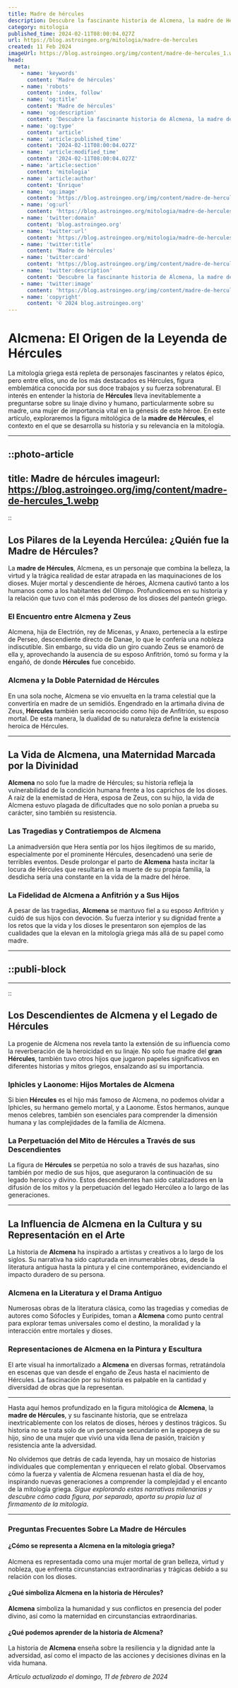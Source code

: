 ```yaml
---
title: Madre de hércules
description: Descubre la fascinante historia de Alcmena, la madre de Hércules, en la mitología griega. Explora su legado y valentía.
category: mitologia
published_time: 2024-02-11T08:00:04.027Z
url: https://blog.astroingeo.org/mitologia/madre-de-hercules
created: 11 Feb 2024
imageUrl: https://blog.astroingeo.org/img/content/madre-de-hercules_1.webp
head:
  meta:
    - name: 'keywords'
      content: 'Madre de hércules'
    - name: 'robots'
      content: 'index, follow'
    - name: 'og:title'
      content: 'Madre de hércules'
    - name: 'og:description'
      content: 'Descubre la fascinante historia de Alcmena, la madre de Hércules, en la mitología griega. Explora su legado y valentía.'
    - name: 'og:type'
      content: 'article'
    - name: 'article:published_time'
      content: '2024-02-11T08:00:04.027Z'
    - name: 'article:modified_time'
      content: '2024-02-11T08:00:04.027Z'
    - name: 'article:section'
      content: 'mitologia'
    - name: 'article:author'
      content: 'Enrique'
    - name: 'og:image'
      content: 'https://blog.astroingeo.org/img/content/madre-de-hercules_1.webp'
    - name: 'og:url'
      content: 'https://blog.astroingeo.org/mitologia/madre-de-hercules'
    - name: 'twitter:domain'
      content: 'blog.astroingeo.org'
    - name: 'twitter:url'
      content: 'https://blog.astroingeo.org/mitologia/madre-de-hercules'
    - name: 'twitter:title'
      content: 'Madre de hércules'
    - name: 'twitter:card'
      content: 'https://blog.astroingeo.org/img/content/madre-de-hercules_1.webp'
    - name: 'twitter:description'
      content: 'Descubre la fascinante historia de Alcmena, la madre de Hércules, en la mitología griega. Explora su legado y valentía.'
    - name: 'twitter:image'
      content: 'https://blog.astroingeo.org/img/content/madre-de-hercules_1.webp'
    - name: 'copyright'
      content: '© 2024 blog.astroingeo.org'
---
```

# Alcmena: El Origen de la Leyenda de Hércules

La mitología griega está repleta de personajes fascinantes y relatos épico, pero entre ellos, uno de los más destacados es Hércules, figura emblemática conocida por sus doce trabajos y su fuerza sobrenatural. El interés en entender la historia de **Hércules** lleva inevitablemente a preguntarse sobre su linaje divino y humano, particularmente sobre su madre, una mujer de importancia vital en la génesis de este héroe. En este artículo, exploraremos la figura mitológica de la **madre de Hércules**, el contexto en el que se desarrolla su historia y su relevancia en la mitología.

---


::photo-article
---
title: Madre de hércules
imageurl: https://blog.astroingeo.org/img/content/madre-de-hercules_1.webp
---
::



## Los Pilares de la Leyenda Hercúlea: ¿Quién fue la Madre de Hércules?

La **madre de Hércules**, Alcmena, es un personaje que combina la belleza, la virtud y la trágica realidad de estar atrapada en las maquinaciones de los dioses. Mujer mortal y descendiente de héroes, Alcmena cautivó tanto a los humanos como a los habitantes del Olimpo. Profundicemos en su historia y la relación que tuvo con el más poderoso de los dioses del panteón griego.

### El Encuentro entre Alcmena y Zeus

Alcmena, hija de Electrión, rey de Micenas, y Anaxo, pertenecía a la estirpe de Perseo, descendiente directo de Danae, lo que le confería una nobleza indiscutible. Sin embargo, su vida dio un giro cuando Zeus se enamoró de ella y, aprovechando la ausencia de su esposo Anfitrión, tomó su forma y la engañó, de donde **Hércules** fue concebido.

### Alcmena y la Doble Paternidad de Hércules

En una sola noche, Alcmena se vio envuelta en la trama celestial que la convertiría en madre de un semidiós. Engendrado en la artimaña divina de Zeus, **Hércules** también sería reconocido como hijo de Anfitrión, su esposo mortal. De esta manera, la dualidad de su naturaleza define la existencia heroica de Hércules.

---

## La Vida de Alcmena, una Maternidad Marcada por la Divinidad

**Alcmena** no solo fue la madre de Hércules; su historia refleja la vulnerabilidad de la condición humana frente a los caprichos de los dioses. A raíz de la enemistad de Hera, esposa de Zeus, con su hijo, la vida de Alcmena estuvo plagada de dificultades que no solo ponían a prueba su carácter, sino también su resistencia.

### Las Tragedias y Contratiempos de Alcmena

La animadversión que Hera sentía por los hijos ilegítimos de su marido, especialmente por el prominente Hércules, desencadenó una serie de terribles eventos. Desde prolongar el parto de **Alcmena** hasta incitar la locura de Hércules que resultaría en la muerte de su propia familia, la desdicha sería una constante en la vida de la madre del héroe.

### La Fidelidad de Alcmena a Anfitrión y a Sus Hijos

A pesar de las tragedias, **Alcmena** se mantuvo fiel a su esposo Anfitrión y cuidó de sus hijos con devoción. Su fuerza interior y su dignidad frente a los retos que la vida y los dioses le presentaron son ejemplos de las cualidades que la elevan en la mitología griega más allá de su papel como madre.

---


  ::publi-block
  ---
  ---
  ::
  
  

## Los Descendientes de Alcmena y el Legado de Hércules

La progenie de Alcmena nos revela tanto la extensión de su influencia como la reverberación de la heroicidad en su linaje. No solo fue madre del **gran Hércules**, también tuvo otros hijos que jugaron papeles significativos en diferentes historias y mitos griegos, ensalzando así su importancia.

### Iphicles y Laonome: Hijos Mortales de Alcmena

Si bien **Hércules** es el hijo más famoso de Alcmena, no podemos olvidar a Iphicles, su hermano gemelo mortal, y a Laonome. Estos hermanos, aunque menos celebres, también son esenciales para comprender la dimensión humana y las complejidades de la familia de Alcmena.

### La Perpetuación del Mito de Hércules a Través de sus Descendientes

La figura de **Hércules** se perpetúa no solo a través de sus hazañas, sino también por medio de sus hijos, que aseguraron la continuación de su legado heroico y divino. Estos descendientes han sido catalizadores en la difusión de los mitos y la perpetuación del legado Hercúleo a lo largo de las generaciones.

---

## La Influencia de Alcmena en la Cultura y su Representación en el Arte

La historia de **Alcmena** ha inspirado a artistas y creativos a lo largo de los siglos. Su narrativa ha sido capturada en innumerables obras, desde la literatura antigua hasta la pintura y el cine contemporáneo, evidenciando el impacto duradero de su persona.

### Alcmena en la Literatura y el Drama Antiguo

Numerosas obras de la literatura clásica, como las tragedias y comedias de autores como Sófocles y Eurípides, toman a **Alcmena** como punto central para explorar temas universales como el destino, la moralidad y la interacción entre mortales y dioses.

### Representaciones de Alcmena en la Pintura y Escultura

El arte visual ha inmortalizado a **Alcmena** en diversas formas, retratándola en escenas que van desde el engaño de Zeus hasta el nacimiento de Hércules. La fascinación por su historia es palpable en la cantidad y diversidad de obras que la representan.

---

Hasta aquí hemos profundizado en la figura mitológica de **Alcmena**, la **madre de Hércules**, y su fascinante historia, que se entrelaza inextricablemente con los relatos de dioses, héroes y destinos trágicos. Su historia no se trata solo de un personaje secundario en la epopeya de su hijo, sino de una mujer que vivió una vida llena de pasión, traición y resistencia ante la adversidad.

No olvidemos que detrás de cada leyenda, hay un mosaico de historias individuales que complementan y enriquecen el relato global. Observamos cómo la fuerza y valentía de Alcmena resuenan hasta el día de hoy, inspirando nuevas generaciones a comprender la complejidad y el encanto de la mitología griega. *Sigue explorando estas narrativas milenarias y descubre cómo cada figura, por separado, aporta su propia luz al firmamento de la mitología*.

---

### Preguntas Frecuentes Sobre La Madre de Hércules

#### ¿Cómo se representa a Alcmena en la mitología griega?
Alcmena es representada como una mujer mortal de gran belleza, virtud y nobleza, que enfrenta circunstancias extraordinarias y trágicas debido a su relación con los dioses.

#### ¿Qué simboliza Alcmena en la historia de Hércules?
**Alcmena** simboliza la humanidad y sus conflictos en presencia del poder divino, así como la maternidad en circunstancias extraordinarias.

#### ¿Qué podemos aprender de la historia de Alcmena?
La historia de **Alcmena** enseña sobre la resiliencia y la dignidad ante la adversidad, así como el impacto de las acciones y decisiones divinas en la vida humana.

_Artículo actualizado el domingo, 11 de febrero de 2024_